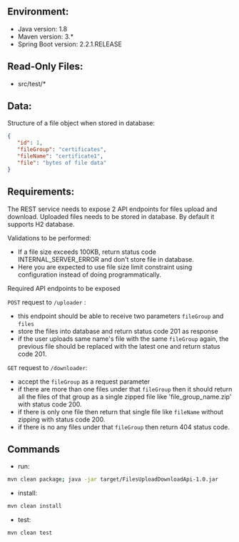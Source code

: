 ## Environment:
- Java version: 1.8
- Maven version: 3.*
- Spring Boot version: 2.2.1.RELEASE

## Read-Only Files:
- src/test/*

## Data:
Structure of a file object when stored in database:
```json
{
   "id": 1,
   "fileGroup": "certificates",
   "fileName": "certificate1",
   "file": "bytes of file data"
}
```

## Requirements:
The REST service needs to expose 2 API endpoints for files upload and download.
Uploaded files needs to be stored in database. By default it supports H2 database.

Validations to be performed:
* If a file size exceeds 100KB, return status code INTERNAL_SERVER_ERROR and don't store file in database.
* Here you are expected to use file size limit constraint using configuration instead of doing programmatically.


Required API endpoints to be exposed

`POST` request to `/uploader` :
* this endpoint should be able to receive two parameters `fileGroup` and `files`
* store the files into database and return status code 201 as response
* if the user uploads same name's file with the same `fileGroup` again, the previous file should be replaced with the latest one and return status code 201.

`GET` request to `/downloader`:
* accept the `fileGroup` as a request parameter
* if there are more than one files under that `fileGroup` then it should return all the files
     of that group as a single zipped file like 'file_group_name.zip' with status code 200.
* if there is only one file then return that single file like `fileName` without zipping with status code 200.
* if there is no any files under that `fileGroup` then return 404 status code.

## Commands
- run: 
```bash
mvn clean package; java -jar target/FilesUploadDownloadApi-1.0.jar
```
- install: 
```bash
mvn clean install
```
- test: 
```bash
mvn clean test
```

